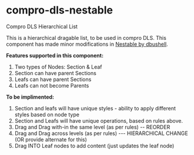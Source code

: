 # compro-dls-nestable
Compro DLS Hierarchical List

This is a hierarchical dragable list, to be used in compro DLS. 
This component has made minor modifications in [Nestable by dbushell](http://dbushell.github.io/Nestable/).

<strong>Features supported in this component:</strong>

1. Two types of Nodes: Section & Leaf
2. Section can have parent Sections
3. Leafs can have parent Sections
4. Leafs can not become Parents

<strong>To be implimented:</strong>

1. Section and leafs will have unique styles - ability to apply different styles based on node type
2. Section and Leafs will have unique operations, based on rules above.
3. Drag and Drag with-in the same level (as per rules) -- REORDER
4. Drag and Drag across levels (as per rules) --- HIERARCHICAL CHANGE (OR provide alternate for this)
5. Drag INTO Leaf nodes to add content (just updates the leaf node)

